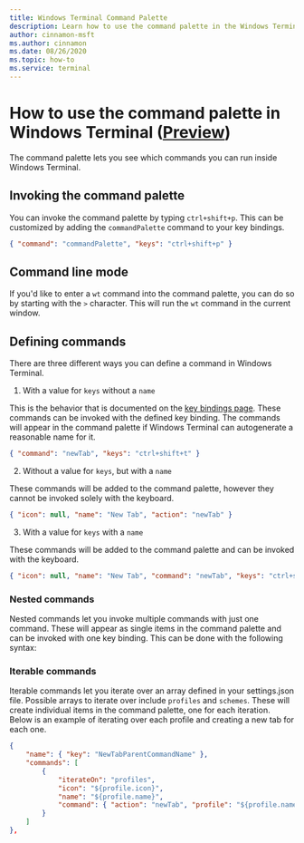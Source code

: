 ```yaml
---
title: Windows Terminal Command Palette
description: Learn how to use the command palette in the Windows Terminal.
author: cinnamon-msft
ms.author: cinnamon
ms.date: 08/26/2020
ms.topic: how-to 
ms.service: terminal
---
```


# How to use the command palette in Windows Terminal ([Preview](https://aka.ms/terminal-preview/))

The command palette lets you see which commands you can run inside Windows Terminal.

## Invoking the command palette

You can invoke the command palette by typing `ctrl+shift+p`. This can be customized by adding the `commandPalette` command to your key bindings.

```json
{ "command": "commandPalette", "keys": "ctrl+shift+p" }
```

## Command line mode

If you'd like to enter a `wt` command into the command palette, you can do so by starting with the `>` character. This will run the `wt` command in the current window.

## Defining commands

There are three different ways you can define a command in Windows Terminal.

1. With a value for `keys` without a `name`

This is the behavior that is documented on the [key bindings page](./customize-settings/key-bindings.md). These commands can be invoked with the defined key binding. The commands will appear in the command palette if Windows Terminal can autogenerate a reasonable name for it.

```json
{ "command": "newTab", "keys": "ctrl+shift+t" }
```

2. Without a value for `keys`, but with a `name`

These commands will be added to the command palette, however they cannot be invoked solely with the keyboard.

```json
{ "icon": null, "name": "New Tab", "action": "newTab" }
```

3. With a value for `keys` with a `name`

These commands will be added to the command palette and can be invoked with the keyboard.

```json
{ "icon": null, "name": "New Tab", "command": "newTab", "keys": "ctrl+shift+t" }
```

### Nested commands

Nested commands let you invoke multiple commands with just one command. These will appear as single items in the command palette and can be invoked with one key binding. This can be done with the following syntax:

### Iterable commands

Iterable commands let you iterate over an array defined in your settings.json file. Possible arrays to iterate over include `profiles` and `schemes`. These will create individual items in the command palette, one for each iteration. Below is an example of iterating over each profile and creating a new tab for each one.

```json
{
    "name": { "key": "NewTabParentCommandName" },
    "commands": [
        {
            "iterateOn": "profiles",
            "icon": "${profile.icon}",
            "name": "${profile.name}",
            "command": { "action": "newTab", "profile": "${profile.name}" }
        }
    ]
},
```
